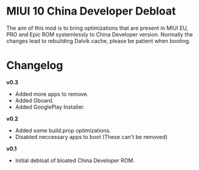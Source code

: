 
# MIUI 10 China Developer Debloat

The aim of this mod is to bring optimizations that are present in MIUI EU, PRO and Epic ROM systemlessly to China Developer version.
Normally the changes lead to rebuilding Dalvik cache, please be patient when booting.

# Changelog

**v0.3**
- Added more apps to remove.
- Added Gboard.
- Added GooglePlay Installer.

**v0.2**
- Added some build.prop optimizations.
- Disabled neccessary apps to boot (These can't be removed)

**v0.1**
- Initial debloat of bloated China Developer ROM.
